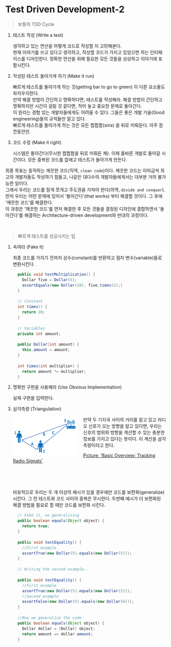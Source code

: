 # Test Driven Development-2

> 보통의 TDD Cycle

1. 테스트 작성 (Write a test)  

    생각하고 있는 연산을 어떻게 코드로 작성할 지 고민해본다.  
  현재 이야기를 쓰고 있다고 생각하고, 작성할 코드가 가지고 있었으면 하는 인터페이스를 디자인한다. 정확한 연산을 위해 필요한 모든 것들을 상상하고 이야기에 포함시킨다.

2. 작성된 테스트 돌아가게 하기 (Make it run)  

    빠르게 테스트를 돌아가게 하는 것(getting bar to go to green) 이 다른 요소들도 좌지우지한다.   
  만약 해결 방법이 간단하고 명확하다면, 테스트를 작성해라. 해결 방법이 간단하고 명확하지만 시간이 걸릴 것 같다면, 적어 놓고 중요한 문제로 돌아간다.  
  이 원리는 경험 있는 개발자들에게도 어려울 수 있다. 그들은 좋은 개발 기술(Good engineering)들의 규칙들만 알고 있다.  
  빠르게 테스트를 돌아가게 하는 것은 모든 찝찝함(sins) 을 뒤로 미뤄둔다. 아주 잠깐동안만.

3. 코드 수정 (Make it right)  

    시스템은 돌아간다(무시한 찝찝함을 뒤로 미뤄둔 채). 이제 올바른 개발로 돌아갈 시간이다. 모든 중복된 코드를 없애고 테스트가 돌아가게 만든다.

  최종 목표는 동작하는 깨끗한 코드(직역, `clean code`)이다. 깨끗한 코드는 이따금씩 최고의 개발자들도 작성하기 힘들고, 나같은 대다수의 개발자들에게서는 대부분 거의 불가능한 일이다.   
  그래서 우리는 코드를 잘게 쪼개고 주도권을 가져야 한다(의역, `divide and conquer`). 먼저 우리는 어떤 문제에 있어서 '돌아간다'(that works) 부터  해결할 것이다. 그 후에 '깨끗한 코드'를 해결한다.  
  이 과정은 '깨끗한 코드'를 먼저 해결한 후 모든 것들을 결정된 디자인에 결합하면서 '돌아간다'를 해결하는 Architecture-driven development와 반대의 과정이다. 

<br />

> 빠르게 테스트를 성공시키는 팁

1. 속여라 (Fake it)  

      최종 코드를 가지기 전까지 상수(constant)를 반환하고 점차 변수(variable)들로 변환시킨다.

      ```java
        public void testMultiplication() {
          Dollar five = Dollar(5);
          assertEquals(new Dollar(10), five.times(2);)
        }

        // Constant
        int times() {
          return 10;
        }

        // Variables
        private int amount;

        public Dollar(int amount) {
          this.amount = amount;
        }

        int times(int multiplier) {
          return amount *= multiplier;
        }
      ```

2. 명확한 구현을 사용해라 (Use Obvious Implementation)

    실제 구현을 입력한다.

3. 삼각측량 (Triangulation)  

    <img src="./images/triangluation.png" width="200" style="float: left; margin-right: 20px;">  
    만약 두 기지국 사이의 거리를 알고 있고 라디오 신호가 오는 방향을 알고 있다면, 우리는 신호의 범위와 방향을 계산할 수 있는 충분한 정보를 가지고 있다는 뜻이다. 이 계산을 삼각측량이라고 한다.

    [Picture: 'Basic Overview: Tracking Radio Signals']("https://hvdnnotebook.blogspot.com/2018/11/basic-overview-tracking-radio-signals.html)

    <br />
    <br />
    <br />
  
    비유적으로 우리는 두 개 이상의 예시가 있을 경우에만 코드를 보편화(generalize)시킨다. 그 전 테스트와 코드 사이의 중복은 무시한다. 두번째 예시가 더 보편화된 해결 방법을 필요로 할 때만 코드를 보편화 시킨다.

    ```java
      // Fake it, no generalizing
      public boolean equals(Object object) {
        return true;
      }

      public void testEquality() {
        //First example
        assertTrue(new Dollar(5).equals(new Dollar(5)));
      }

      // Writing the second example..

      public void testEquality() {
        //First example
        assertTrue(new Dollar(5).equals(new Dollar(5)));
        //Second example
        assertFalse(new Dollar(5).equals(new Dollar(6)));
      }

      //Now we generalize the code
      public boolean equals(Object object) {
        Dollar dollar = (Dollar) object;
        return amount == dollar.amount;
      }
    ```






